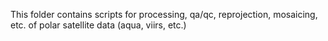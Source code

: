 This folder contains scripts for processing, qa/qc, reprojection, mosaicing, etc. of polar satellite data (aqua, viirs, etc.)
